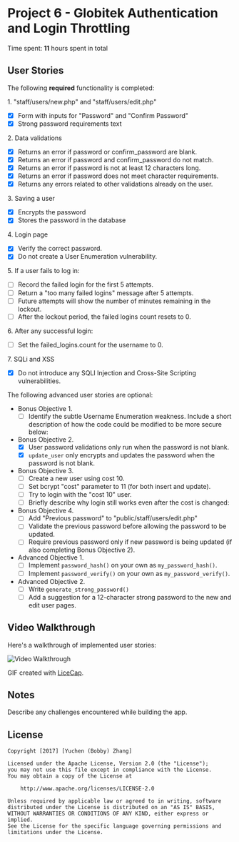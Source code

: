 # Project 6 - Globitek Authentication and Login Throttling

Time spent: **11** hours spent in total

## User Stories

The following **required** functionality is completed:

1\. "staff/users/new.php" and "staff/users/edit.php"
  * [x]  Form with inputs for "Password" and "Confirm Password"
  * [x]  Strong password requirements text

2\. Data validations
  * [x]  Returns an error if password or confirm_password are blank.
  * [x]  Returns an error if password and confirm_password do not match.
  * [x]  Returns an error if password is not at least 12 characters long.
  * [x]  Returns an error if password does not meet character requirements.
  * [x]  Returns any errors related to other validations already on the user.

3\. Saving a user
  * [x]  Encrypts the password
  * [x]  Stores the password in the database

4\. Login page
  * [x]  Verify the correct password.
  * [x]  Do not create a User Enumeration vulnerability.

5\. If a user fails to log in:
  * [ ]  Record the failed login for the first 5 attempts.
  * [ ]  Return a "too many failed logins" message after 5 attempts.
  * [ ]  Future attempts will show the number of minutes remaining in the lockout.
  * [ ]  After the lockout period, the failed logins count resets to 0.

6\. After any successful login:
  * [ ]  Set the failed_logins.count for the username to 0.

7\. SQLi and XSS
  * [x]  Do not introduce any SQLI Injection and Cross-Site Scripting vulnerabilities.

The following advanced user stories are optional:

* Bonus Objective 1\.
  * [ ]  Identify the subtle Username Enumeration weakness. Include a short description of how the code could be modified to be more secure below:

* Bonus Objective 2\.
  * [x]  User password validations only run when the password is not blank.
  * [x]  `update_user` only encrypts and updates the password when the password is not blank.

* Bonus Objective 3\.
  * [ ]  Create a new user using cost 10.
  * [ ]  Set bcrypt "cost" parameter to 11 (for both insert and update).
  * [ ]  Try to login with the "cost 10" user.
  * [ ]  Briefly describe why login still works even after the cost is changed:

* Bonus Objective 4\.
  * [ ]  Add "Previous password" to "public/staff/users/edit.php"
  * [ ]  Validate the previous password before allowing the password to be updated.
  * [ ]  Require previous password only if new password is being updated (if also completing Bonus Objective 2).

* Advanced Objective 1\.
  * [ ]  Implement `password_hash()` on your own as `my_password_hash()`.
  * [ ]  Implement `password_verify()` on your own as `my_password_verify()`.

* Advanced Objective 2\.
  * [ ]  Write `generate_strong_password()`
  * [ ]  Add a suggestion for a 12-character strong password to the new and edit user pages.

## Video Walkthrough

Here's a walkthrough of implemented user stories:

<img src='http://i.imgur.com/link/to/your/gif/file.gif' title='Video Walkthrough' width='' alt='Video Walkthrough' />

GIF created with [LiceCap](http://www.cockos.com/licecap/).

## Notes

Describe any challenges encountered while building the app.

## License

    Copyright [2017] [Yuchen (Bobby) Zhang]

    Licensed under the Apache License, Version 2.0 (the "License");
    you may not use this file except in compliance with the License.
    You may obtain a copy of the License at

        http://www.apache.org/licenses/LICENSE-2.0

    Unless required by applicable law or agreed to in writing, software
    distributed under the License is distributed on an "AS IS" BASIS,
    WITHOUT WARRANTIES OR CONDITIONS OF ANY KIND, either express or implied.
    See the License for the specific language governing permissions and
    limitations under the License.